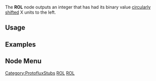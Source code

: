 <languages></languages> <translate>

The **ROL** node outputs an integer that has had its binary value
[circularly shifted](https://en.wikipedia.org/wiki/Circular_shift) X
units to the left.

## Usage

## Examples

## Node Menu

</translate>

[Category:ProtofluxStubs](Category:ProtofluxStubs "wikilink")
[ROL](Category:Protoflux{{#translation:}} "wikilink")
[ROL](Category:Protoflux:Operators{{#translation:}} "wikilink")